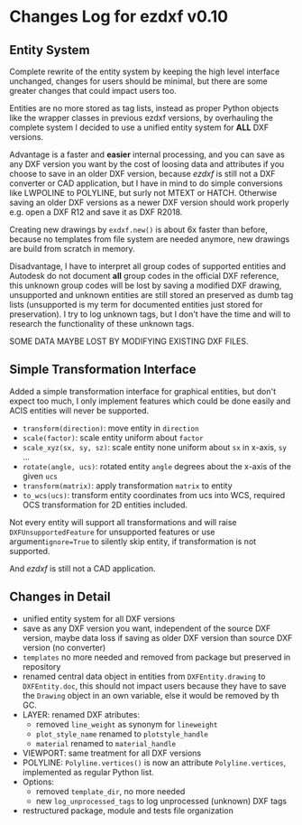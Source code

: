 Changes Log for ezdxf v0.10
===========================

Entity System
-------------

Complete rewrite of the entity system by keeping the high level interface unchanged, changes for users should be 
minimal, but there are some greater changes that could impact users too. 

Entities are no more stored as tag lists, instead as proper Python objects like the wrapper classes in previous ezdxf 
versions, by overhauling the complete system I decided to use a unified entity system for __ALL__ DXF versions. 

Advantage is a faster and __easier__ internal processing, and you can save as any DXF version you want by the cost
of loosing data and attributes if you choose to save in an older DXF version,  because _ezdxf_ is still not a DXF 
converter or CAD application, but I have in mind to do simple conversions like LWPOLINE to POLYLINE, but surly not 
MTEXT or HATCH. Otherwise saving an older DXF versions as a newer DXF version should work properly e.g. open a 
DXF R12 and save it as DXF R2018.

Creating new drawings by `exdxf.new()` is about 6x faster than before, because no templates from file system are needed 
anymore, new drawings are build from scratch in memory.

Disadvantage, I have to interpret all group codes of supported entities and Autodesk do not document __all__ group 
codes in the official DXF reference, this unknown group codes will be lost by saving a modified DXF drawing, 
unsupported and unknown entities are still stored an preserved as dumb tag lists (unsupported is my term for documented 
entities just stored for preservation). I try to log unknown tags, but I don't have the time and will to research the 
functionality of these unknown tags.

SOME DATA MAYBE LOST BY MODIFYING EXISTING DXF FILES.

Simple Transformation Interface
-------------------------------

Added a simple transformation interface for graphical entities, but don't expect too much, I only implement
features which could be done easily and ACIS entities will never be supported.

- `transform(direction)`: move entity in `direction` 
- `scale(factor)`: scale entity uniform about `factor`
- `scale_xyz(sx, sy, sz)`: scale entity none uniform about `sx` in x-axis, `sy` ...
- `rotate(angle, ucs)`: rotated entity `angle` degrees about the x-axis of the given `ucs`
- `transform(matrix)`: apply transformation `matrix` to entity
- `to_wcs(ucs)`: transform entity coordinates from ucs into WCS, required OCS transformation for 2D entities included.

Not every entity will support all transformations and will raise `DXFUnsupportedFeature` for unsupported features or 
use argument`ignore=True` to silently skip entity, if transformation is not supported. 

And _ezdxf_ is still not a CAD application.

Changes in Detail
-----------------

- unified entity system for all DXF versions
- save as any DXF version you want, independent of the source DXF version, maybe data loss if saving as older DXF 
  version than source DXF version (no converter)
- `templates` no more needed and removed from package but preserved in repository
- renamed central data object in entities from `DXFEntity.drawing` to `DXFEntity.doc`, this should not impact users
  because they have to save the `Drawing` object in an own variable, else it would be removed by th GC.
- LAYER: renamed DXF atributes:
    - removed `line_weight` as synonym for `lineweight`
    - `plot_style_name` renamed to `plotstyle_handle` 
    - `material` renamed to `material_handle` 
- VIEWPORT: same treatment for all DXF versions
- POLYLINE: `Polyline.vertices()` is now an attribute `Polyline.vertices`, implemented as regular Python list.
- Options:
    - removed `template_dir`, no more needed
    - new `log_unprocessed_tags` to log unprocessed (unknown) DXF tags 
- restructured package, module and tests file organization